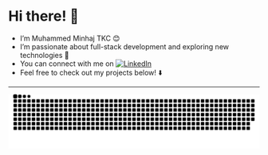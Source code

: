 # Hi there! 👋

- I’m Muhammed Minhaj TKC 😊  
- I’m passionate about full-stack development and exploring new technologies 🚀  
- You can connect with me on [![LinkedIn](https://img.shields.io/badge/-LinkedIn-white?style=flat&logo=linkedin&logoColor=black)](https://www.linkedin.com/in/minhaj-tkc)
- Feel free to check out my projects below! ⬇️

---

<!--- ### 🔥 GitHub Streak Stats

[![GitHub Streak](https://streak-stats.demolab.com/?user=Minhaj-Tkc)](https://git.io/streak-stats) --->

![Snake Game](https://raw.githubusercontent.com/Minhaj-Tkc/Assets/refs/heads/main/github-contribution-grid-snake.svg)

<!--- [![](https://visitcount.itsvg.in/api?id=Minhaj-Tkc&label=Profile%20Views&color=12&icon=0&pretty=false)](https://visitcount.itsvg.in) --->

